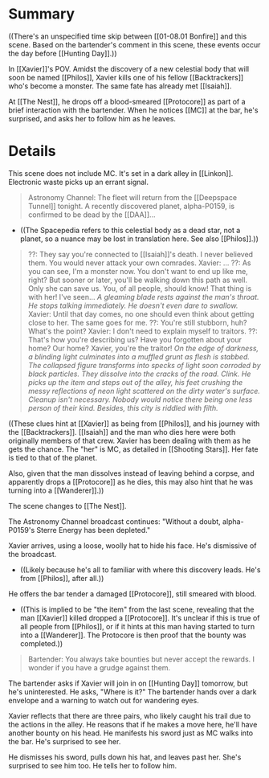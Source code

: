 # Summary
((There's an unspecified time skip between [[01-08.01 Bonfire]] and this scene. Based on the bartender's comment in this scene, these events occur the day before [[Hunting Day]].))

In [[Xavier]]'s POV. Amidst the discovery of a new celestial body that will soon be named [[Philos]], Xavier kills one of his fellow [[Backtrackers]] who's become a monster. The same fate has already met [[Isaiah]].

At [[The Nest]], he drops off a blood-smeared [[Protocore]] as part of a brief interaction with the bartender. When he notices [[MC]] at the bar, he's surprised, and asks her to follow him as he leaves.

# Details
This scene does not include MC. It's set in a dark alley in [[Linkon]]. Electronic waste picks up an errant signal.

> Astronomy Channel: The fleet will return from the [[Deepspace Tunnel]] tonight. A recently discovered planet, alpha-P0159, is confirmed to be dead by the [[DAA]]...
* ((The Spacepedia refers to this celestial body as a dead star, not a planet, so a nuance may be lost in translation here. See also [[Philos]].))

> ??: They say you're connected to [[Isaiah]]'s death. I never believed them. You would never attack your own comrades.
> Xavier: ...
> ??: As you can see, I'm a monster now. You don't want to end up like me, right? But sooner or later, you'll be walking down this path as well. Only she can save us. You, of all people, should know! That thing is with her! I've seen...
> *A gleaming blade rests against the man's throat. He stops talking immediately. He doesn't even dare to swallow.*
> Xavier: Until that day comes, no one should even think about getting close to her. The same goes for me.
> ??: You're still stubborn, huh? What's the point? 
> Xavier: I don't need to explain myself to traitors.
> ??: That's how you're describing us? Have you forgotten about your home? Our home? Xavier, you're the traitor!
> *On the edge of darkness, a blinding light culminates into a muffled grunt as flesh is stabbed. The collapsed figure transforms into specks of light soon corroded by black particles. They dissolve into the cracks of the road. Clink. He picks up the item and steps out of the alley, his feet crushing the messy reflections of neon light scattered on the dirty water's surface.
> Cleanup isn't necessary. Nobody would notice there being one less person of their kind. Besides, this city is riddled with filth.*

((These clues hint at [[Xavier]] as being from [[Philos]], and his journey with the [[Backtrackers]]. [[Isaiah]] and the man who dies here were both originally members of that crew. Xavier has been dealing with them as he gets the chance. The "her" is MC, as detailed in [[Shooting Stars]]. Her fate is tied to that of the planet.

Also, given that the man dissolves instead of leaving behind a corpse, and apparently drops a [[Protocore]] as he dies, this may also hint that he was turning into a [[Wanderer]].))


The scene changes to [[The Nest]].

The Astronomy Channel broadcast continues: "Without a doubt, alpha-P0159's Sterre Energy has been depleted."

Xavier arrives, using a loose, woolly hat to hide his face. He's dismissive of the broadcast. 
* ((Likely because he's all to familiar with where this discovery leads. He's from [[Philos]], after all.))

He offers the bar tender a damaged [[Protocore]], still smeared with blood. 
* ((This is implied to be "the item" from the last scene, revealing that the man [[Xavier]] killed dropped a [[Protocore]]. It's unclear if this is true of all people from [[Philos]], or if it hints at this man having started to turn into a [[Wanderer]]. The Protocore is then proof that the bounty was completed.))

> Bartender: You always take bounties but never accept the rewards. I wonder if you have a grudge against them.

The bartender asks if Xavier will join in on [[Hunting Day]] tomorrow, but he's uninterested. He asks, "Where is it?" The bartender hands over a dark envelope and a warning to watch out for wandering eyes.

Xavier reflects that there are three pairs, who likely caught his trail due to the actions in the alley. He reasons that if he makes a move here, he'll have another bounty on his head. He manifests his sword just as MC walks into the bar. He's surprised to see her.

He dismisses his sword, pulls down his hat, and leaves past her. She's surprised to see him too. He tells her to follow him.